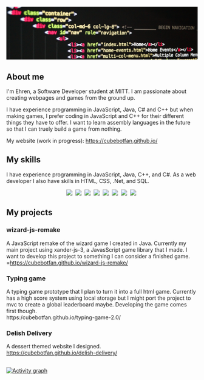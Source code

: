 <!-- ![](./assets/wizard-js-banner-compressed.mp4) <!-- I don't know why this doesn't work and it sucks -->
![](./assets/banner.jpg) <!-- I'm not going to waste all my time on a banner. All the good ones needed iStock. And the video I took just doesn't work... -->

## About me
I'm Ehren, a Software Developer student at MITT. I am passionate about creating webpages and games from the ground up.

I have experience programming in JavaScript, Java, C# and C++ but when making games, I prefer coding in JavaScript and C++ for their different things they have to offer. I want to learn assembly languages in the future so that I can truely build a game from nothing.

My website (work in progress): https://cubebotfan.github.io/

## My skills
I have experience programming in JavaScript, Java, C++, and C#. As a web developer I also have skills in HTML, CSS, .Net, and SQL.
<p align="center">
  <img src="https://img.shields.io/badge/html5-%23E34F26.svg?style=for-the-badge&logo=html5&logoColor=white")/>&nbsp;
  <img src="https://img.shields.io/badge/css3-%231572B6.svg?style=for-the-badge&logo=css3&logoColor=white")/>&nbsp;
  <img src="https://img.shields.io/badge/javascript-%23323330.svg?style=for-the-badge&logo=javascript&logoColor=%23F7DF1E")/>&nbsp;
  <img src="https://img.shields.io/badge/c%23-%23239120.svg?style=for-the-badge&logo=csharp&logoColor=white")/>&nbsp;
  <img src="https://img.shields.io/badge/.NET-5C2D91?style=for-the-badge&logo=.net&logoColor=white")/>&nbsp;
  <img src="https://img.shields.io/badge/Microsoft%20SQL%20Server-CC2927?style=for-the-badge&logo=microsoft%20sql%20server&logoColor=white")/>&nbsp;
  <img src="https://img.shields.io/badge/java-%23ED8B00.svg?style=for-the-badge&logo=openjdk&logoColor=white")/>&nbsp;
  <img src="https://img.shields.io/badge/c++-%2300599C.svg?style=for-the-badge&logo=c%2B%2B&logoColor=white")/>&nbsp;
</p>

## My projects

### wizard-js-remake
A JavaScript remake of the wizard game I created in Java. Currently my main project using xander-js-3, a JavasScript game library that I made. I want to develop this project to something I can consider a finished game.  
=https://cubebotfan.github.io/wizard-js-remake/

### Typing game
A typing game prototype that I plan to turn it into a full html game. Currently has a high score system using local storage but I might port the project to mvc to create a global leaderboard maybe. Developing the game comes first though.  
https:/cubebotfan.github.io/typing-game-2.0/

### Delish Delivery
A dessert themed website I designed.  
https://cubebotfan.github.io/delish-delivery/

##
[![Activity graph](https://github-readme-activity-graph.vercel.app/graph?username=cubebotfan&theme=gotham&hide_border=true)](https://github.com/ashutosh00710/github-readme-activity-graph)
